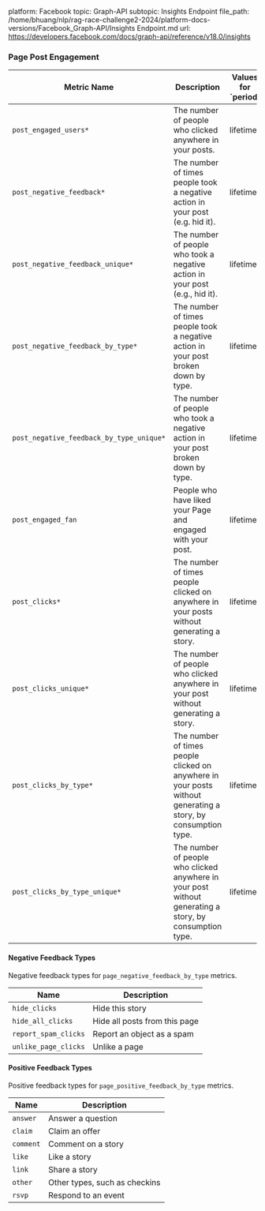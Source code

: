 platform: Facebook
topic: Graph-API
subtopic: Insights Endpoint
file_path: /home/bhuang/nlp/rag-race-challenge2-2024/platform-docs-versions/Facebook_Graph-API/Insights Endpoint.md
url: https://developers.facebook.com/docs/graph-api/reference/v18.0/insights


### Page Post Engagement

| Metric Name | Description | Values for \`period\` |
| --- | --- | --- |
| `post_engaged_users*` | The number of people who clicked anywhere in your posts. | lifetime |
| `post_negative_feedback*` | The number of times people took a negative action in your post (e.g. hid it). | lifetime |
| `post_negative_feedback_unique*` | The number of people who took a negative action in your post (e.g., hid it). | lifetime |
| `post_negative_feedback_by_type*` | The number of times people took a negative action in your post broken down by type. | lifetime |
| `post_negative_feedback_by_type_unique*` | The number of people who took a negative action in your post broken down by type. | lifetime |
| `post_engaged_fan` | People who have liked your Page and engaged with your post. | lifetime |
| `post_clicks*` | The number of times people clicked on anywhere in your posts without generating a story. | lifetime |
| `post_clicks_unique*` | The number of people who clicked anywhere in your post without generating a story. | lifetime |
| `post_clicks_by_type*` | The number of times people clicked on anywhere in your posts without generating a story, by consumption type. | lifetime |
| `post_clicks_by_type_unique*` | The number of people who clicked anywhere in your post without generating a story, by consumption type. | lifetime |

#### Negative Feedback Types

Negative feedback types for `page_negative_feedback_by_type` metrics.

| Name | Description |
| --- | --- |
| `hide_clicks` | Hide this story |
| `hide_all_clicks` | Hide all posts from this page |
| `report_spam_clicks` | Report an object as a spam |
| `unlike_page_clicks` | Unlike a page |

#### Positive Feedback Types

Positive feedback types for `page_positive_feedback_by_type` metrics.

| Name | Description |
| --- | --- |
| `answer` | Answer a question |
| `claim` | Claim an offer |
| `comment` | Comment on a story |
| `like` | Like a story |
| `link` | Share a story |
| `other` | Other types, such as checkins |
| `rsvp` | Respond to an event |
